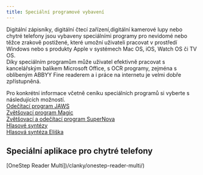 ```yaml
---
title: Speciální programové vybavení
---
```


Digitální zápisníky, digitální čtecí zařízení,digitální kamerové lupy nebo chytré telefony jsou vybaveny speciálními programy pro nevidomé nebo těžce zrakově postižené, které umožní uživateli pracovat v prostředí Windows nebo s produkty Apple v systémech Mac OS, iOS, Watch OS či TV OS.  
Díky speciálním programům může uživatel efektivně pracovat s kancelářským balíkem Microsoft Office, s OCR programy, zejména s oblíbeným ABBYY Fine readerem a i práce na internetu je velmi dobře zpřístupněná.  
  
Pro konkrétní informace včetně ceníku speciálních programů si vyberte s následujících možností.  
[Odečítací program JAWS](/clanky/odecitaci-program-jaws/)    
[Zvětšovací program Magic](/clanky/zvetsovaci-program-magic/)    
[Zvětšovací a odečítací program SuperNova](/clanky/zvetsovaci-a-odecitaci-program-supernova/)  
[Hlasové syntézy](/clanky/hlasove-syntezy/)  
[Hlasová syntéza Eliška](/clanky/hlasova-synteza-eliska/)    
  

## Speciální aplikace pro chytré telefony

  
[OneStep Reader Multi])/clanky/onestep-reader-multi/)
